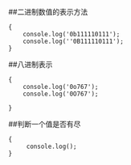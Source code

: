 ##二进制数值的表示方法

```
{
    console.log('0b111110111');
    console.log(''0B111110111');
}
```


##八进制表示

```
{
    console.log('0o767');
    console.log('0O767');

}
```


##判断一个值是否有尽

```
{
     console.log();   
}
```